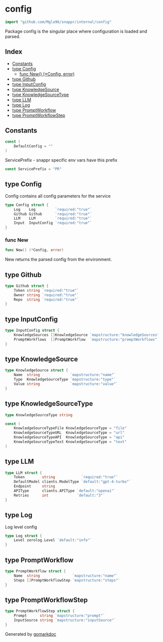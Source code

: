 <!-- Code generated by gomarkdoc. DO NOT EDIT -->

# config

```go
import "github.com/Mgla96/snappr/internal/config"
```

Package config is the singular place where configuration is loaded and parsed.

## Index

- [Constants](<#constants>)
- [type Config](<#Config>)
  - [func New\(\) \(\*Config, error\)](<#New>)
- [type Github](<#Github>)
- [type InputConfig](<#InputConfig>)
- [type KnowledgeSource](<#KnowledgeSource>)
- [type KnowledgeSourceType](<#KnowledgeSourceType>)
- [type LLM](<#LLM>)
- [type Log](<#Log>)
- [type PromptWorkflow](<#PromptWorkflow>)
- [type PromptWorkflowStep](<#PromptWorkflowStep>)


## Constants

<a name="DefaultConfig"></a>

```go
const (
    DefaultConfig = ""
)
```

<a name="ServicePrefix"></a>ServicePrefix \- snappr specific env vars have this prefix

```go
const ServicePrefix = "PR"
```

<a name="Config"></a>
## type Config

Config contains all config parameters for the service

```go
type Config struct {
    Log    Log         `required:"true"`
    Github Github      `required:"true"`
    LLM    LLM         `required:"true"`
    Input  InputConfig `required:"true"`
}
```

<a name="New"></a>
### func New

```go
func New() (*Config, error)
```

New returns the parsed config from the environment.

<a name="Github"></a>
## type Github



```go
type Github struct {
    Token string `required:"true"`
    Owner string `required:"true"`
    Repo  string `required:"true"`
}
```

<a name="InputConfig"></a>
## type InputConfig



```go
type InputConfig struct {
    KnowledgeSources []KnowledgeSource `mapstructure:"knowledgeSources"`
    PromptWorkflows  []PromptWorkflow  `mapstructure:"promptWorkflows"`
}
```

<a name="KnowledgeSource"></a>
## type KnowledgeSource



```go
type KnowledgeSource struct {
    Name  string              `mapstructure:"name"`
    Type  KnowledgeSourceType `mapstructure:"type"`
    Value string              `mapstructure:"value"`
}
```

<a name="KnowledgeSourceType"></a>
## type KnowledgeSourceType



```go
type KnowledgeSourceType string
```

<a name="KnowledgeSourceTypeFile"></a>

```go
const (
    KnowledgeSourceTypeFile KnowledgeSourceType = "file"
    KnowledgeSourceTypeURL  KnowledgeSourceType = "url"
    KnowledgeSourceTypeAPI  KnowledgeSourceType = "api"
    KnowledgeSourceTypeText KnowledgeSourceType = "text"
)
```

<a name="LLM"></a>
## type LLM



```go
type LLM struct {
    Token        string            `required:"true"`
    DefaultModel clients.ModelType `default:"gpt-4-turbo"`
    Endpoint     string
    APIType      clients.APIType `default:"openai"`
    Retries      int             `default:"3"`
}
```

<a name="Log"></a>
## type Log

Log level config

```go
type Log struct {
    Level zerolog.Level `default:"info"`
}
```

<a name="PromptWorkflow"></a>
## type PromptWorkflow



```go
type PromptWorkflow struct {
    Name  string               `mapstructure:"name"`
    Steps []PromptWorkflowStep `mapstructure:"steps"`
}
```

<a name="PromptWorkflowStep"></a>
## type PromptWorkflowStep



```go
type PromptWorkflowStep struct {
    Prompt      string `mapstructure:"prompt"`
    InputSource string `mapstructure:"inputSource"`
}
```

Generated by [gomarkdoc](<https://github.com/princjef/gomarkdoc>)
